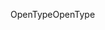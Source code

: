 <span data-ttu-id="6df3d-101">OpenType</span><span class="sxs-lookup"><span data-stu-id="6df3d-101">OpenType</span></span>